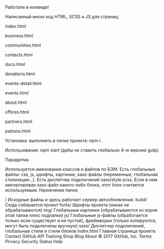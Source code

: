 Работали в команде!

Написанный мною код HTML, SCSS и JS для страниц:

index.html

business.html

communities.html

contacts.html

docs.html

donations.html

events-detail.html

events.html

about.html

offices.html

partners.html

patrons.html

Установка: выполнить в папке проекта: npm i.

Использование: npm start (дабы не ставить глобально 4-ю версию gulp).

Парадигма

Используется именование классов и файлов по БЭМ.
Есть глобальные файлы: css, js, шрифты, картинки, sass-файлы (переменные, глобальная стилизация...).
Есть диспетчер подключений sass/style.scss. Если в нем импортирован sass-файл какого-либо блока, этот блок считается используемым.
Назначение папок

/                 Исходные файлы и здесь работает сервер автообновлений.
build/           Сюда собирается проект
fonts/             Шрифты проекта (никак не обрабатываются)
img/             Глобальные картинки (обрабатываются из корня этой папки плюс подпапки)
js/              Глобальные js-файлы (обработается только если существует и не пустой), фреймворки (только копируются, могут быть подключены вручную)
sass/              Диспетчер подключений, глобальные стили и стили блоков
index.html      Главная страница проекта
Contact GitHub API Training Shop Blog About
© 2017 GitHub, Inc. Terms Privacy Security Status Help
